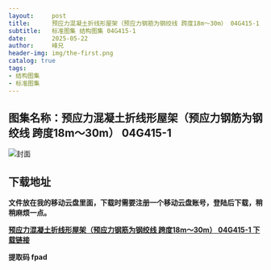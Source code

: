 ```yaml
---
layout:     post
title:      预应力混凝土折线形屋架（预应力钢筋为钢绞线 跨度18m～30m） 04G415-1
subtitle:   标准图集 结构图集 04G415-1
date:       2025-05-22
author:     峰兄
header-img: img/the-first.png
catalog: true
tags:
- 结构图集
- 标准图集
---
```

## 图集名称：预应力混凝土折线形屋架（预应力钢筋为钢绞线 跨度18m～30m） 04G415-1
![封面](https://pic1.imgdb.cn/item/682e742258cb8da5c8038314.jpg)

## 下载地址 ##
**文件放在我的移动云盘里面，下载时需要注册一个移动云盘账号，登陆后下载，稍稍麻烦一点。**  
  
[**预应力混凝土折线形屋架（预应力钢筋为钢绞线 跨度18m～30m） 04G415-1 下载链接**](https://caiyun.139.com/w/i/2nc6qNCLsK6ns)

**提取码 fpad**


